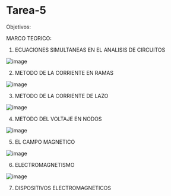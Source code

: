 # Tarea-5

Objetivos: 

MARCO TEORICO:

1. ECUACIONES SIMULTANEAS EN EL ANALISIS DE CIRCUITOS 

![image](https://user-images.githubusercontent.com/105940407/177656763-eb8ae8bb-481f-456c-8707-19d021654125.png)

2. METODO DE LA CORRIENTE EN RAMAS 

![image](https://user-images.githubusercontent.com/105940407/177657550-356904ae-594f-4694-b53f-1add628ad189.png)

3. METODO DE LA CORRIENTE DE LAZO 

![image](https://user-images.githubusercontent.com/105940407/177658092-eb36b518-33d1-4edc-b479-55cb2072970c.png)

4. METODO DEL VOLTAJE EN NODOS 

![image](https://user-images.githubusercontent.com/105940407/177659739-69624551-262b-4f48-8ee1-5ea8295f3a7e.png)

5. EL CAMPO MAGNETICO 

![image](https://user-images.githubusercontent.com/105940407/177797739-58576a93-2ec6-44c9-93d8-8f67f5f8094d.png)

6. ELECTROMAGNETISMO 

![image](https://user-images.githubusercontent.com/105940407/177800247-e3cfb2c0-5a96-431a-b68f-e4d967d8ddfb.png)

7. DISPOSITIVOS ELECTROMAGNETICOS 
